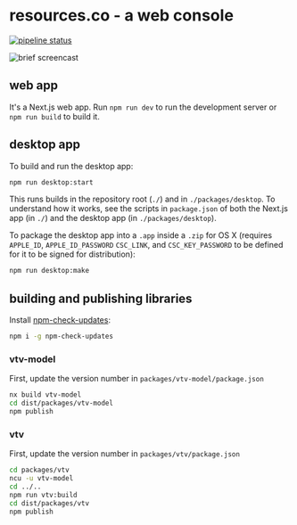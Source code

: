 # resources.co - a web console

[![pipeline status](https://gitlab.com/ResourcesCo/resources/badges/develop/pipeline.svg)](https://gitlab.com/ResourcesCo/resources/-/pipelines)

![brief screencast](https://gh-media.resources.co/resourcesco-butterfly-demo-2.gif)

## web app

It's a Next.js web app. Run `npm run dev` to run the development server or
`npm run build` to build it.

## desktop app

To build and run the desktop app:

```bash
npm run desktop:start
```

This runs builds in the repository root (`./`) and in `./packages/desktop`.
To understand how it works, see the scripts in `package.json` of both the
Next.js app (in `./`) and the desktop app (in `./packages/desktop`).

To package the desktop app into a `.app` inside a `.zip` for OS X
(requires `APPLE_ID`, `APPLE_ID_PASSWORD` `CSC_LINK`, and `CSC_KEY_PASSWORD`
to be defined for it to be signed for distribution):

```bash
npm run desktop:make
```

## building and publishing libraries

Install [npm-check-updates][ncu]:

```bash
npm i -g npm-check-updates
```

### vtv-model

First, update the version number in `packages/vtv-model/package.json`

```bash
nx build vtv-model
cd dist/packages/vtv-model
npm publish
```

### vtv

First, update the version number in `packages/vtv/package.json`

```bash
cd packages/vtv
ncu -u vtv-model
cd ../..
npm run vtv:build
cd dist/packages/vtv
npm publish
```

[ncu]: https://www.npmjs.com/package/npm-check-updates